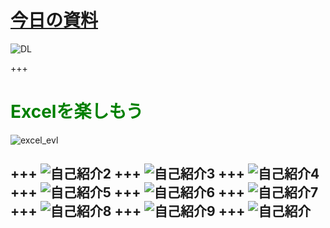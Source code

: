 # [今日の資料](http://gf4.work/ZerM)   

![DL](path/to/dl.jpg)

+++

# <font color="green">Excelを楽しもう</font>

![excel_evl](path/to/excel_elv.png)

+++
![自己紹介2](path/to/slide2.jpeg)
+++
![自己紹介3](path/to/slide3.jpeg)
+++
![自己紹介4](path/to/slide4.jpeg)
+++
![自己紹介5](path/to/slide5.jpeg)
+++
![自己紹介6](path/to/slide6.jpeg)
+++
![自己紹介7](path/to/slide7.jpeg)
+++
![自己紹介8](path/to/slide8.jpeg)
+++
![自己紹介9](path/to/slide9.jpeg)
+++
![自己紹介](path/to/slide10.jpeg)
---
